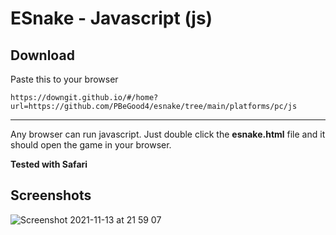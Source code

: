 # ESnake - Javascript (js)

## Download

Paste this to your browser
```
https://downgit.github.io/#/home?url=https://github.com/PBeGood4/esnake/tree/main/platforms/pc/js
```

___

Any browser can run javascript. Just double click the **esnake.html** file and it should open the game in your browser.

**Tested with Safari**

## Screenshots


![Screenshot 2021-11-13 at 21 59 07](https://user-images.githubusercontent.com/82064173/141660191-cf362aba-4455-47ae-9abf-ae3e47307428.jpg)
